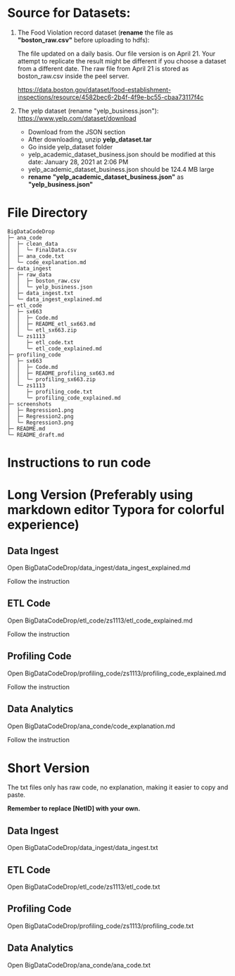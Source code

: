 # Source for Datasets:

1. The Food Violation record dataset (**rename** the file as **"boston_raw.csv"** before uploading to hdfs):
   
   The file updated on a daily basis. Our file version is on April 21.
   Your attempt to replicate the result might be different if you choose a dataset from a different date.
   The raw file from April 21 is stored as boston_raw.csv inside the peel server.

   https://data.boston.gov/dataset/food-establishment-inspections/resource/4582bec6-2b4f-4f9e-bc55-cbaa73117f4c

2. The yelp dataset (rename "yelp_business.json"):
   https://www.yelp.com/dataset/download

   * Download from the JSON section
   * After downloading, unzip **yelp_dataset.tar**
   * Go inside yelp_dataset folder
   * yelp_academic_dataset_business.json should be modified at this date: January 28, 2021 at 2:06 PM
   * yelp_academic_dataset_business.json should be 124.4 MB large
   * **rename** **"yelp_academic_dataset_business.json"** as **"yelp_business.json"**
   

# File Directory
```
BigDataCodeDrop                                 
├─ ana_code                           
│  ├─ clean_data                      
│  │  └─ FinalData.csv                
│  ├─ ana_code.txt                    
│  └─ code_explanation.md             
├─ data_ingest                        
│  ├─ raw_data                        
│  │  ├─ boston_raw.csv               
│  │  └─ yelp_business.json           
│  ├─ data_ingest.txt                 
│  └─ data_ingest_explained.md        
├─ etl_code                           
│  ├─ sx663                           
│  │  ├─ Code.md                      
│  │  ├─ README_etl_sx663.md          
│  │  └─ etl_sx663.zip                
│  └─ zs1113                          
│     ├─ etl_code.txt                 
│     └─ etl_code_explained.md        
├─ profiling_code                     
│  ├─ sx663                           
│  │  ├─ Code.md                      
│  │  ├─ README_profiling_sx663.md    
│  │  └─ profiling_sx663.zip          
│  └─ zs1113                          
│     ├─ profiling_code.txt           
│     └─ profiling_code_explained.md  
├─ screenshots   
│  ├─ Regression1.png                       
│  ├─ Regression2.png                 
│  └─ Regression3.png                 
├─ README.md                          
└─ README_draft.md                    
```

# Instructions to run code


# Long Version (Preferably using markdown editor Typora for colorful experience)

## Data Ingest
Open  BigDataCodeDrop/data_ingest/data_ingest_explained.md

Follow the instruction

## ETL Code
Open  BigDataCodeDrop/etl_code/zs1113/etl_code_explained.md

Follow the instruction

## Profiling Code
Open BigDataCodeDrop/profiling_code/zs1113/profiling_code_explained.md  

Follow the instruction

## Data Analytics
Open BigDataCodeDrop/ana_conde/code_explanation.md

Follow the instruction


# Short Version

The txt files only has raw code, no explanation, making it easier to copy and paste.

**Remember to replace [NetID] with your own.**

## Data Ingest
Open BigDataCodeDrop/data_ingest/data_ingest.txt

## ETL Code
Open  BigDataCodeDrop/etl_code/zs1113/etl_code.txt

## Profiling Code
Open BigDataCodeDrop/profiling_code/zs1113/profiling_code.txt

## Data Analytics
Open BigDataCodeDrop/ana_conde/ana_code.txt
